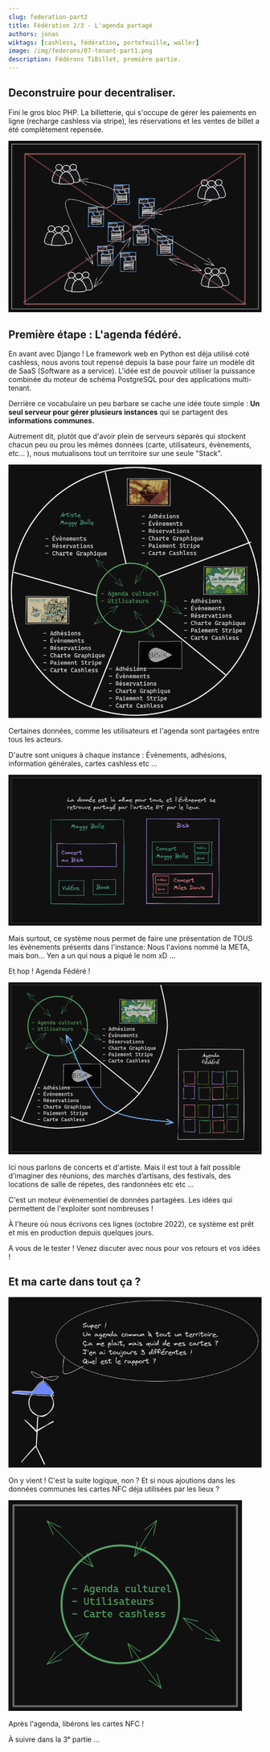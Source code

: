 ```yaml
---
slug: federation-part2
title: Fédération 2/3 - L'agenda partagé
authors: jonas
wiktags: [cashless, fédération, portefeuille, waller]
image: /img/federons/07-tenant-part1.png
description: Fédérons TiBillet, première partie.
---
```


## Deconstruire pour decentraliser.

Fini le gros bloc PHP.
La billetterie, qui s'occupe de gérer
les paiements en ligne (recharge cashless via stripe),
les réservations et les ventes de billet
a été complètement repensée.

![/img/federons/06-blockcentral.png](/img/federons/06-blockcentral.png)

## Première étape : L'agenda fédéré.

En avant avec Django ! Le framework web en Python est déja utilisé coté cashless,
nous avons tout repensé depuis la base pour faire un modèle
dit de SaaS (Software as a service).
L'idée est de pouvoir utiliser la puissance combinée du moteur
de schéma PostgreSQL pour des applications multi-tenant.

Derrière ce vocabulaire un peu barbare se cache une idée toute
simple : **Un seul serveur pour gérer plusieurs instances** qui se partagent des **informations communes.**

Autrement dit, plutôt que d'avoir
plein de serveurs séparés qui stockent chacun peu ou prou
les mêmes données (carte, utilisateurs, évènements, etc... ),
nous mutualisons tout un territoire sur une seule "Stack".

![/img/federons/07-tenant-part1.png](/img/federons/07-tenant-part1.png)

Certaines données, comme
les utilisateurs et l'agenda sont
partagées entre tous les acteurs.

D'autre sont uniques
à chaque instance :
Évènements, adhésions, information générales, cartes cashless
etc ...

![/img/federons/08-samedata.png](/img/federons/08-samedata.png)

Mais surtout, ce système nous permet de faire une présentation
de TOUS les évènements présents dans l'instance:
Nous l'avions nommé la META, mais bon... Yen a un qui nous
a piqué le nom xD ...

Et hop ! Agenda Fédéré !

![/img/federons/09-agenda.png](/img/federons/09-agenda.png)

Ici nous parlons de concerts et d'artiste.
Mais il est tout à fait possible d'imaginer des réunions,
des marchés d’artisans, des festivals,
des locations de salle de répetes, des randonnées
etc etc ...

C'est un moteur évènementiel de données partagées.
Les idées qui permettent de l'exploiter sont nombreuses !

À l'heure où nous écrivons ces lignes
(octobre 2022), ce système est prêt
et mis en production depuis quelques jours.

A vous de le tester !
Venez discuter avec nous pour vos retours et vos idées !

## Et ma carte dans tout ça ?

![/img/federons/10-rapport.png](/img/federons/10-rapport.png)

On y vient !
C'est la suite logique, non ?
Et si nous ajoutions dans les données communes les
cartes NFC déja utilisées par les lieux ?

![/img/federons/11-cartecashless.png](/img/federons/11-cartecashless.png)

Après l'agenda, libérons les cartes NFC !

À suivre dans la 3ᵉ partie ...